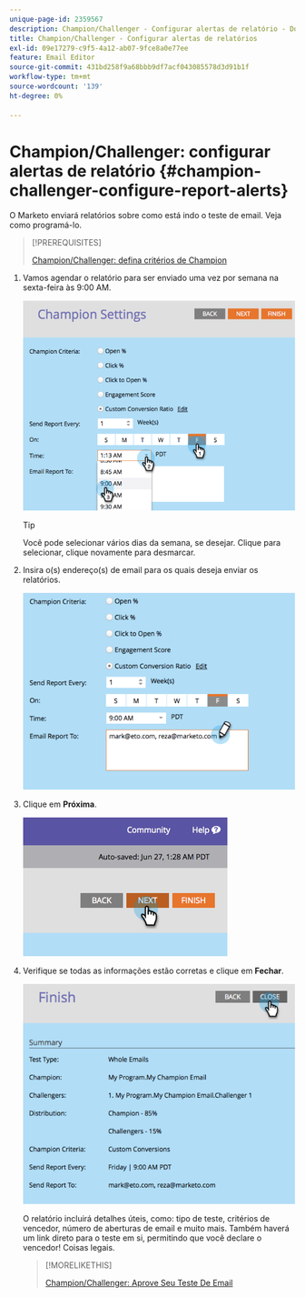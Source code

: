 ```yaml
---
unique-page-id: 2359567
description: Champion/Challenger - Configurar alertas de relatório - Documentação do Marketo - Documentação do produto
title: Champion/Challenger - Configurar alertas de relatórios
exl-id: 09e17279-c9f5-4a12-ab07-9fce8a0e77ee
feature: Email Editor
source-git-commit: 431bd258f9a68bbb9df7acf043085578d3d91b1f
workflow-type: tm+mt
source-wordcount: '139'
ht-degree: 0%

---
```


# Champion/Challenger: configurar alertas de relatório {#champion-challenger-configure-report-alerts}

O Marketo enviará relatórios sobre como está indo o teste de email. Veja como programá-lo.

>[!PREREQUISITES]
>
>[Champion/Challenger: defina critérios de Champion](/help/marketo/product-docs/email-marketing/general/functions-in-the-editor/email-tests-champion-challenger/champion-challenger-define-champion-criteria.md)

1. Vamos agendar o relatório para ser enviado uma vez por semana na sexta-feira às 9:00 AM.

   ![](assets/image2014-9-15-13-3a12-3a56.png)

   >[!TIP]
   >
   >Você pode selecionar vários dias da semana, se desejar. Clique para selecionar, clique novamente para desmarcar.

1. Insira o(s) endereço(s) de email para os quais deseja enviar os relatórios.

   ![](assets/image2014-9-15-13-3a13-3a7.png)

1. Clique em **Próxima**.

   ![](assets/image2014-9-15-13-3a18-3a30.png)

1. Verifique se todas as informações estão corretas e clique em **Fechar**.

   ![](assets/image2014-9-15-13-3a18-3a41.png)

   O relatório incluirá detalhes úteis, como: tipo de teste, critérios de vencedor, número de aberturas de email e muito mais. Também haverá um link direto para o teste em si, permitindo que você declare o vencedor! Coisas legais.

   >[!MORELIKETHIS]
   >
   >[Champion/Challenger: Aprove Seu Teste De Email](/help/marketo/product-docs/email-marketing/general/functions-in-the-editor/email-tests-champion-challenger/champion-challenger-approve-your-email-test.md)
